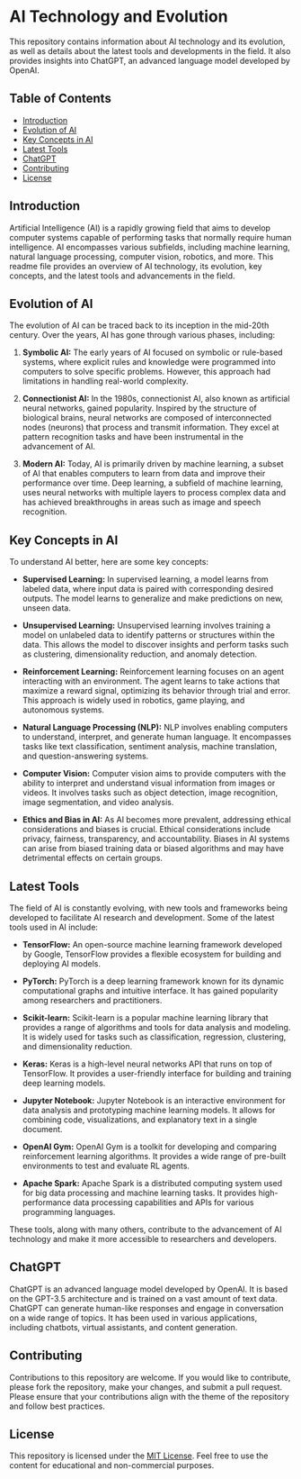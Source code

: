 # AI Technology and Evolution

This repository contains information about AI technology and its evolution, as well as details about the latest tools and developments in the field. It also provides insights into ChatGPT, an advanced language model developed by OpenAI.

## Table of Contents

- [Introduction](#introduction)
- [Evolution of AI](#evolution-of-ai)
- [Key Concepts in AI](#key-concepts-in-ai)
- [Latest Tools](#latest-tools)
- [ChatGPT](#chatgpt)
- [Contributing](#contributing)
- [License](#license)

## Introduction

Artificial Intelligence (AI) is a rapidly growing field that aims to develop computer systems capable of performing tasks that normally require human intelligence. AI encompasses various subfields, including machine learning, natural language processing, computer vision, robotics, and more. This readme file provides an overview of AI technology, its evolution, key concepts, and the latest tools and advancements in the field.

## Evolution of AI

The evolution of AI can be traced back to its inception in the mid-20th century. Over the years, AI has gone through various phases, including:

1. **Symbolic AI:** The early years of AI focused on symbolic or rule-based systems, where explicit rules and knowledge were programmed into computers to solve specific problems. However, this approach had limitations in handling real-world complexity.

2. **Connectionist AI:** In the 1980s, connectionist AI, also known as artificial neural networks, gained popularity. Inspired by the structure of biological brains, neural networks are composed of interconnected nodes (neurons) that process and transmit information. They excel at pattern recognition tasks and have been instrumental in the advancement of AI.

3. **Modern AI:** Today, AI is primarily driven by machine learning, a subset of AI that enables computers to learn from data and improve their performance over time. Deep learning, a subfield of machine learning, uses neural networks with multiple layers to process complex data and has achieved breakthroughs in areas such as image and speech recognition.

## Key Concepts in AI

To understand AI better, here are some key concepts:

- **Supervised Learning:** In supervised learning, a model learns from labeled data, where input data is paired with corresponding desired outputs. The model learns to generalize and make predictions on new, unseen data.

- **Unsupervised Learning:** Unsupervised learning involves training a model on unlabeled data to identify patterns or structures within the data. This allows the model to discover insights and perform tasks such as clustering, dimensionality reduction, and anomaly detection.

- **Reinforcement Learning:** Reinforcement learning focuses on an agent interacting with an environment. The agent learns to take actions that maximize a reward signal, optimizing its behavior through trial and error. This approach is widely used in robotics, game playing, and autonomous systems.

- **Natural Language Processing (NLP):** NLP involves enabling computers to understand, interpret, and generate human language. It encompasses tasks like text classification, sentiment analysis, machine translation, and question-answering systems.

- **Computer Vision:** Computer vision aims to provide computers with the ability to interpret and understand visual information from images or videos. It involves tasks such as object detection, image recognition, image segmentation, and video analysis.

- **Ethics and Bias in AI:** As AI becomes more prevalent, addressing ethical considerations and biases is crucial. Ethical considerations include privacy, fairness, transparency, and accountability. Biases in AI systems can arise from biased training data or biased algorithms and may have detrimental effects on certain groups.

## Latest Tools

The field of AI is constantly evolving, with new tools and frameworks being developed to facilitate AI research and development. Some of the latest tools used in AI include:

- **TensorFlow:** An open-source machine learning framework developed by Google, TensorFlow provides a flexible ecosystem for building and deploying AI models.

- **PyTorch:** PyTorch is a deep learning framework known for its dynamic computational graphs and intuitive interface. It has gained popularity among researchers and practitioners.

- **Scikit-learn:** Scikit-learn is a popular machine learning library that provides a range of algorithms and tools for data analysis and modeling. It is widely used for tasks such as classification, regression, clustering, and dimensionality reduction.

- **Keras:** Keras is a high-level neural networks API that runs on top of TensorFlow. It provides a user-friendly interface for building and training deep learning models.

- **Jupyter Notebook:** Jupyter Notebook is an interactive environment for data analysis and prototyping machine learning models. It allows for combining code, visualizations, and explanatory text in a single document.

- **OpenAI Gym:** OpenAI Gym is a toolkit for developing and comparing reinforcement learning algorithms. It provides a wide range of pre-built environments to test and evaluate RL agents.

- **Apache Spark:** Apache Spark is a distributed computing system used for big data processing and machine learning tasks. It provides high-performance data processing capabilities and APIs for various programming languages.

These tools, along with many others, contribute to the advancement of AI technology and make it more accessible to researchers and developers.

## ChatGPT

ChatGPT is an advanced language model developed by OpenAI. It is based on the GPT-3.5 architecture and is trained on a vast amount of text data. ChatGPT can generate human-like responses and engage in conversation on a wide range of topics. It has been used in various applications, including chatbots, virtual assistants, and content generation.

## Contributing

Contributions to this repository are welcome. If you would like to contribute, please fork the repository, make your changes, and submit a pull request. Please ensure that your contributions align with the theme of the repository and follow best practices.

## License

This repository is licensed under the [MIT License](LICENSE). Feel free to use the content for educational and non-commercial purposes.
